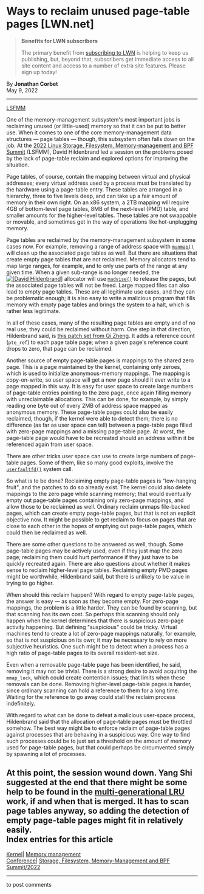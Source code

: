 # Ways to reclaim unused page-table pages [LWN.net]

> **Benefits for LWN subscribers**
> 
> The primary benefit from [subscribing to LWN](/Promo/nst-nag5/subscribe) is helping to keep us publishing, but, beyond that, subscribers get immediate access to all site content and access to a number of extra site features. Please sign up today! 

By **Jonathan Corbet**  
May 9, 2022 

* * *

[LSFMM](/Articles/lsfmm2022/)

One of the memory-management subsystem's most important jobs is reclaiming unused (or little-used) memory so that it can be put to better use. When it comes to one of the core memory-management data structures — page tables — though, this subsystem often falls down on the job. At the [2022 Linux Storage, Filesystem, Memory-management and BPF Summit](https://events.linuxfoundation.org/lsfmm/) (LSFMM), David Hildenbrand led a session on the problems posed by the lack of page-table reclaim and explored options for improving the situation. 

Page tables, of course, contain the mapping between virtual and physical addresses; every virtual address used by a process must be translated by the hardware using a page-table entry. These tables are arranged in a hierarchy, three to five levels deep, and can take up a fair amount of memory in their own right. On an x86 system, a 2TB mapping will require 4GB of bottom-level page tables, 8MB of the next-level (PMD) table, and smaller amounts for the higher-level tables. These tables are not swappable or movable, and sometimes get in the way of operations like hot-unplugging memory. 

Page tables are reclaimed by the memory-management subsystem in some cases now. For example, removing a range of address space with [`munmap()`](https://man7.org/linux/man-pages/man2/mmap.2.html) will clean up the associated page tables as well. But there are situations that create empty page tables that are not reclaimed. Memory allocators tend to map large ranges, for example, and to only use parts of the range at any given time. When a given sub-range is no longer needed, the [![\[David
Hildenbrand\]](https://static.lwn.net/images/conf/2022/lsfmm/DavidHildenbrand-sm.png)](/Articles/893758/) allocator will use [`madvise()`](https://man7.org/linux/man-pages/man2/madvise.2.html) to release the pages, but the associated page tables will not be freed. Large mapped files can also lead to empty page tables. These are all legitimate use cases, and they can be problematic enough; it is also easy to write a malicious program that fills memory with empty page tables and brings the system to a halt, which is rather less legitimate. 

In all of these cases, many of the resulting page tables are empty and of no real use; they could be reclaimed without harm. One step in that direction, Hildenbrand said, is [this patch set from Qi Zheng](/ml/linux-kernel/20220429133552.33768-1-zhengqi.arch@bytedance.com/). It adds a reference count (`pte_ref`) to each page table page; when a given page's reference count drops to zero, that page can be reclaimed. 

Another source of empty page-table pages is mappings to the shared zero page. This is a page maintained by the kernel, containing only zeroes, which is used to initialize anonymous-memory mappings. The mapping is copy-on-write, so user space will get a new page should it ever write to a page mapped in this way. It is easy for user space to create large numbers of page-table entries pointing to the zero page, once again filling memory with unreclaimable allocations. This can be done, for example, by simply reading one byte out of every 2MB of address space mapped as anonymous memory. These page-table pages could also be easily reclaimed, though, if the kernel were able to detect them; there is no difference (as far as user space can tell) between a page-table page filled with zero-page mappings and a missing page-table page. At worst, the page-table page would have to be recreated should an address within it be referenced again from user space. 

There are other tricks user space can use to create large numbers of page-table pages. Some of them, like so many good exploits, involve the [`userfaultfd()`](https://man7.org/linux/man-pages/man2/userfaultfd.2.html) system call. 

So what is to be done? Reclaiming empty page-table pages is "low-hanging fruit", and the patches to do so already exist. The kernel could also delete mappings to the zero page while scanning memory; that would eventually empty out page-table pages containing only zero-page mappings, and allow those to be reclaimed as well. Ordinary reclaim unmaps file-backed pages, which can create empty page-table pages, but that is not an explicit objective now. It might be possible to get reclaim to focus on pages that are close to each other in the hopes of emptying out page-table pages, which could then be reclaimed as well. 

There are some other questions to be answered as well, though. Some page-table pages may be actively used, even if they just map the zero page; reclaiming them could hurt performance if they just have to be quickly recreated again. There are also questions about whether it makes sense to reclaim higher-level page tables. Reclaiming empty PMD pages might be worthwhile, Hildenbrand said, but there is unlikely to be value in trying to go higher. 

When should this reclaim happen? With regard to empty page-table pages, the answer is easy — as soon as they become empty. For zero-page mappings, the problem is a little harder. They can be found by scanning, but that scanning has its own cost. So perhaps this scanning should only happen when the kernel determines that there is suspicious zero-page activity happening. But defining "suspicious" could be tricky. Virtual machines tend to create a lot of zero-page mappings naturally, for example, so that is not suspicious on its own; it may be necessary to rely on more subjective heuristics. One such might be to detect when a process has a high ratio of page-table pages to its overall resident-set size. 

Even when a removable page-table page has been identified, he said, removing it may not be trivial. There is a strong desire to avoid acquiring the `mmap_lock`, which could create contention issues; that limits when these removals can be done. Removing higher-level page-table pages is harder, since ordinary scanning can hold a reference to them for a long time. Waiting for the reference to go away could stall the reclaim process indefinitely. 

With regard to what can be done to defeat a malicious user-space process, Hildenbrand said that the allocation of page-table pages must be throttled somehow. The best way might be to enforce reclaim of page-table pages against processes that are behaving in a suspicious way. One way to find such processes could be to just set a threshold on the amount of memory used for page-table pages, but that could perhaps be circumvented simply by spawning a lot of processes. 

At this point, the session wound down. Yang Shi suggested at the end that there might be some help to be found in the [multi-generational LRU](/Articles/856931/) work, if and when that is merged. It has to scan page tables anyway, so adding the detection of empty page-table pages might fit in relatively easily.  
Index entries for this article  
---  
[Kernel](/Kernel/Index)| [Memory management](/Kernel/Index#Memory_management)  
[Conference](/Archives/ConferenceIndex/)| [Storage, Filesystem, Memory-Management and BPF Summit/2022](/Archives/ConferenceIndex/#Storage_Filesystem_Memory-Management_and_BPF_Summit-2022)  
  


* * *

to post comments 
